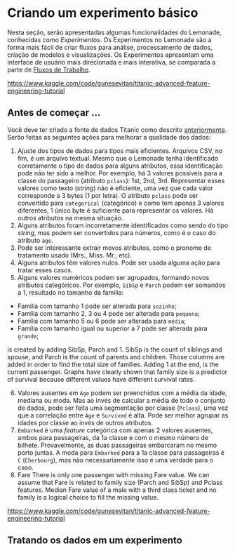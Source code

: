 # Criando um experimento básico

Nesta seção, serão apresentadas algumas funcionalidades do Lemonade, conhecidas
como _Experimentos_. Os Experimentos no Lemonade são a forma mais fácil de criar
fluxos para análise, processamento de dados, criação de modelos e visualizações. 
Os Experimentos apresentam uma interface de usuário mais direcionada e mais 
interativa, se comparada a parte de [Fluxos de Trabalho](../workflows/index.md).

https://www.kaggle.com/code/gunesevitan/titanic-advanced-feature-engineering-tutorial

## Antes de começar ...
Você deve ter criado a fonte de dados Titanic como descrito 
[anteriormente](./creating-data-source.md). Serão feitas as seguintes ações para 
melhorar a qualidade dos dados:

1. Ajuste dos tipos de dados para tipos mais eficientes. Arquivos CSV, no fim, 
é um arquivo textual. Mesmo que o Lemonade tenha identificado corretamente o tipo
de dados para alguns atributos, essa identificação pode não ter sido a melhor. 
Por exemplo, há 3 valores possíveis para a classe do passageiro (atributo `pclass`): 
1st, 2nd, 3rd. 
Representar esses valores como texto (_string_) não é eficiente, uma vez que cada
valor corresponde a 3 bytes (1 por letra). O atributo `pclass` pode ser convertido
para `categorical` (categórico) e como tem apenas 3 valores diferentes, 1 único
byte é suficiente para representar os valores. Há outros atributos na mesma situação.
2. Alguns atributos foram incorretamente identificados como sendo do tipo 
 _string_, mas podem ser convertidos para números, como é o caso do atributo `age`. 
3. Pode ser interessante extrair movos atributos, como o pronome de tratamento usado
(Mrs., Miss. Mr., etc). 
4. Alguns atributos têm valores nulos. Pode ser usada alguma ação para tratar esses casos.
5. Alguns valores numéricos podem ser agrupados, formando novos atributos categóricos. 
Por exemplo, `SibSp` e `Parch` podem ser somandos a 1, resultado no tamanho da família: 
- Família com tamanho 1 pode ser alterada para `sozinho`;
- Família com tamanho 2, 3 ou 4 pode ser alterada para `pequena`;
- Família com tamanho 5 ou 6 pode ser alterada para `média`;
- Família com tamanho igual ou superior a 7 pode ser alterada para `grande`;

 is created by adding SibSp, Parch and 1. SibSp is the count of siblings and spouse, and Parch is the count of parents and children. Those columns are added in order to find the total size of families. Adding 1 at the end, is the current passenger. Graphs have clearly shown that family size is a predictor of survival because different values have different survival rates.

6. Valores ausentes em `Age` podem ser preenchidos com a média da idade, 
  mediana ou moda. Mas ao invés de calcular a média de todo o conjunto de dados,
  pode ser feita uma segmentação por classe (`Pclass`), uma vez que a correlação
  entre `Age` e `Survived` é alta. Pode ser melhor agrupar as idades por classe
  ao invés de outros atributos.
7. `Embarked` é uma _feature_ categórica com apenas 2 valores ausentes, ambos para
  passageiras, da 1a classe e com o mesmo número de bilhete. Provavelmente, as 
  duas passageiras embarcaram no mesmo porto juntas. A moda para `Embarked` para 
  a 1a classe para passageiras é `C` (`Cherbourg`), mas não necessariamente isso
  é uma verdade para o caso.
8. Fare
There is only one passenger with missing Fare value. We can assume that Fare is related to family size (Parch and SibSp) and Pclass features. Median Fare value of a male with a third class ticket and no family is a logical choice to fill the missing value.

https://www.kaggle.com/code/gunesevitan/titanic-advanced-feature-engineering-tutorial

## Tratando os dados em um experimento
